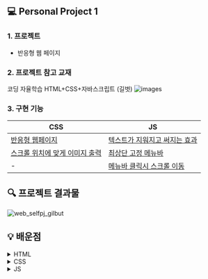 ## 💻 Personal Project 1
### 1. 프로젝트
* 반응형 웹 페이지

### 2. 프로젝트 참고 교재
코딩 자율학습 HTML+CSS+자바스크립트 (길벗)
![images](https://github.com/seokeunpark/Personal_Project1/assets/145525099/f6d7633d-6928-487c-8d7c-51822e08936d)


### 3. 구현 기능
| CSS | JS | 
| --- | --- | 
| [반응형 웹페이지](https://github.com/Kang-YunSik/Web_Selfpj_gilbut/blob/main/style.css#L471) |  [텍스트가 지워지고 써지는 효과](https://github.com/Kang-YunSik/Web_Selfpj_gilbut/blob/main/script.js#L7)  |
|  [스크롤 위치에 맞게 이미지 출력](https://github.com/Kang-YunSik/Web_Selfpj_gilbut/blob/main/style.css#L347C6-L347C6) |  [최상단 고정 메뉴바](https://github.com/Kang-YunSik/Web_Selfpj_gilbut/blob/main/script.js#L74) |
| - |  [메뉴바 클릭시 스크롤 이동](https://github.com/Kang-YunSik/Web_Selfpj_gilbut/blob/main/script.js#L106)  |
 

## 🔍 프로젝트 결과물
![web_selfpj_gilbut](https://github.com/Kang-YunSik/Web_Selfpj_gilbut/assets/145963623/bdd4129f-efc3-4ec8-8d0e-0dce0051f6e7)

## 💡 배운점
<details><summary> HTML </summary> 
[태그]

- main 태그
- section 태그 사용시 주의사항과 article 태그와의 차이점
- strong 태그와 논리적 태그vs물리적 태그
- form의 label 태그
- h, span, p태그 차이점
- form 태그 속성
- form의 input 태그
- form의 textarea 태그

[속성]

- http-equiv속성과 content속성
- integrity, crossorigin, referrerpolicy 속성
- lang="zxx"
- link 태그에서의 rel의미
</details>

<details><summary> CSS</summary> 
[속성]

- box-sizing 속성
- top, bottom, left, right 속성
- 상속되는 속성과 상속이 되지않는 속성
- background: transparent
- background-size 단축 속성
- linear-gradient 속성
- text-align과 align-items 차이
- letter-spacing 속성
- transform 속성
- animation 속성과 @keyframes
- opacity 속성
- outline 속성과 활용 (border와의 차이점)
- max-width 활용
- border-radius 단축 속성
- form 텍스트박스에 focus 활용 (box-shadow 속성)

[개념]

- vh 단위
- 뷰포트란
- 태그명.클래스명 선택자 (태그명 .클래스명과 다름)
- 상속이 적용되지 않는 태그
- %의 기준
- ::after의 하위 속성 content: "" 의 의미
- display: inline-block과 inline의 차이
- 미디어쿼리를 사용해 반응형 홈페이지 만들기 (요소들의 글자 크기 및 요소 배치 조정)
- a 태그 스타일과 적용 순서
- 웹 상에서 고정된 요소 만들기: position + z-index
- flex와 justify-content, align-items 속성
- font-weight
- background-size:cover
- section 태그에 스타일을 주는 경우 (관례상 스타일을 주지 않음)
---
- h태그 단계적에 비례해 font-size를 적용하지 않아도 된다.
- Web퍼블리싱 과정: HTML문서를 구역별로 작성 -> CSS코드 작성 -> JS구현
- CSS코드 선택자 선언법: 모든 부모태그를 선택자로 불러 스타일 변경을 원하는 태그를 정확히 구분한다.
- height값은 꼭 필요한 요소에만 적용하네요..?!? (body, wrap 같은건 안줌)
- 요소를 배치할 때 margin을 활용하고, 부모요소에 가득 차게 만들기 위해 % 단위를 활용한다.
- font-size, maring, padding의 크기를 rem 단위로 한 이유는 미디어쿼리를 활용해 반응형 홈페이지를 만들기 위함이다.

[자주 쓰는 CSS 코드]
- 가운데 정렬의 마법사 코드
- 기본 스타일 시트 초기화 CSS코드
- float clear하는 마법사 코드
</details>

<details><summary> JS </summary> 
[JS 문법]

- 요소 선택: querySelector("CSS 선택자")
- textContent: 선택자 내부 텍스트를 조작
- 즉시 실행 함수
- JS에서 Time은 단위는 ms이다 (1초=1000ms)

[JS 내장 메소드]
- split("") 메소드: 문자열을 하나씩 ""로 구분
- shift(): 맨 왼쪽 요소 삭제
- pop(): 맨 오른쪽 요소 삭제
- setTimeout(실행함수, n초 후 함수 실행)
- join(""): 배열의 모든 요소를 ""으로 합침
- addEventListener(이벤트, 실행함수)
- classList.add("active"): 요소에 class="active"를 추가
- getBoundingClientRect(): 현재 targetEl 요소의 브라우저 상단으로 부터의 거리
- requestAnimationFrame()을 사용하는 경우
</details>
